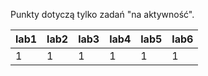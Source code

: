 Punkty dotyczą tylko zadań "na aktywność".

| lab1 | lab2 | lab3 | lab4 | lab5 | lab6 |
|------|------|------|------|------|------|
|    1 |    1 |    1 |    1 |    1 |    1 |
